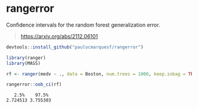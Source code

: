 # rangerror

Confidence intervals for the random forest generalization error.

  > https://arxiv.org/abs/2112.06101

```r
devtools::install_github("paulocmarquesf/rangerror")

library(ranger)
library(MASS)

rf <- ranger(medv ~ ., data = Boston, num.trees = 1000, keep.inbag = TRUE)

rangerror::oob_ci(rf)
```

```
   2.5%    97.5% 
2.724513 3.755303
```
